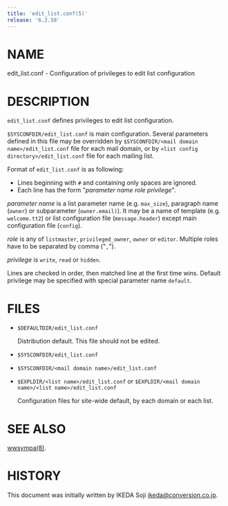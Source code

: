 ```yaml
---
title: 'edit_list.conf(5)'
release: '6.2.58'
---
```


# NAME

edit\_list.conf - Configuration of privileges to edit list configuration

# DESCRIPTION

`edit_list.conf` defines privileges to edit list configuration.

`$SYSCONFDIR/edit_list.conf` is main configuration.
Several parameters defined in this file may be overridden by
`$SYSCONFDIR/<mail domain name>/edit_list.conf`
file for each mail domain, or by
`<list config directory>/edit_list.conf` file for each mailing list.

Format of `edit_list.conf` is as following:

- Lines beginning with `#` and containing only spaces are ignored.
- Each line has the form "_parameter name_ _role_ _privilege_".

_parameter name_ is a list parameter name (e.g. `max_size`),
paragraph name (`owner`) or subparameter (`owner.email)`).
It may be a name of template (e.g. `welcome.tt2`) or list configuration file
(`message.header`) except main configuration file (`config`).

_role_ is any of `listmaster`, `privileged_owner`, `owner` or `editor`.
Multiple roles have to be separated by comma ("`,`").

_privilege_ is `write`, `read` or `hidden`.

Lines are checked in order, then matched line at the first time wins.
Default privilege may be specified with special parameter name `default`.

# FILES

- `$DEFAULTDIR/edit_list.conf`

    Distribution default.  This file should not be edited.

- `$SYSCONFDIR/edit_list.conf`
- `$SYSCONFDIR/<mail domain name>/edit_list.conf`
- `$EXPLDIR/<list name>/edit_list.conf` or
`$EXPLDIR/<mail domain name>/<list name>/edit_list.conf`

    Configuration files for site-wide default, by each domain or each list.

# SEE ALSO

[wwsympa(8)](./wwsympa.8.md).

# HISTORY

This document was initially written by IKEDA Soji <ikeda@conversion.co.jp>.
